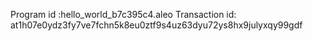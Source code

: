 Program id :hello_world_b7c395c4.aleo
Transaction id: at1h07e0ydz3fy7ve7fchn5k8eu0ztf9s4uz63dyu72ys8hx9julyxqy99gdf
